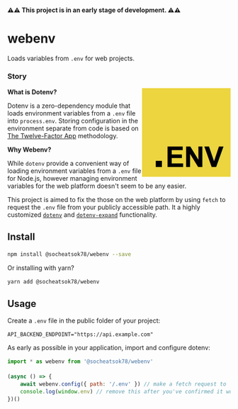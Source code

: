#### :warning::warning: This project is in an early stage of development. :warning::warning:

# webenv

Loads variables from `.env` for web projects.

### Story

<img src="https://raw.githubusercontent.com/motdotla/dotenv/master/dotenv.png" alt="dotenv" align="right" />

**What is Dotenv?**

Dotenv is a zero-dependency module that loads environment variables from a `.env` file into `process.env`. Storing configuration in the environment separate from code is based on [The Twelve-Factor App](http://12factor.net/config) methodology.

**Why Webenv?**

While `dotenv` provide a convenient way of loading environment variables from a `.env` file for Node.js, however managing environment variables for the web platform doesn't seem to be any easier.

This project is aimed to fix the those on the web platform by using `fetch` to request the `.env` file from your publicly accessible path.
It a highly customized [`dotenv`](https://github.com/motdotla/dotenv) and [`dotenv-expand`](https://github.com/motdotla/dotenv-expand) functionality.

## Install

```sh
npm install @socheatsok78/webenv --save
```

Or installing with yarn?

```sh
yarn add @socheatsok78/webenv
```

## Usage

Create a `.env` file in the public folder of your project:
```env
API_BACKEND_ENDPOINT="https://api.example.com"
```

As early as possible in your application, import and configure dotenv:
```js
import * as webenv from '@socheatsok78/webenv'

(async () => {
    await webenv.config({ path: '/.env' }) // make a fetch request to '/.env' and parse the string response
    console.log(window.env) // remove this after you've confirmed it working
})()
```
